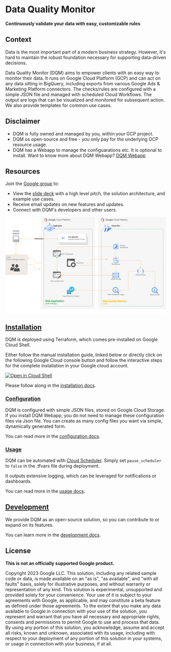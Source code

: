 # Data Quality Monitor

**Continuously validate your data with easy, customizable rules**

## Context

Data is the most important part of a modern business strategy. However, it's hard to
maintain the robust foundation necessary for supporting data-driven decisions.

Data Quality Monitor (DQM) aims to empower clients with an easy way to monitor their data.
It runs on Google Cloud Platform (GCP) and can act on any data sitting in BigQuery, including
exports from various Google Ads & Marketing Platform connectors. The checks/rules are
configured with a simple JSON file and managed with scheduled Cloud Workflows. The output are
logs that can be visualized and monitored for subsequent action. We also provide templates
for common use cases.

## Disclaimer

* DQM is fully owned and managed by you, within your GCP project.
* DQM os open-source and free - you only pay for the underlying GCP resource usage.
* DQM has a Webapp to manage the configuarations etc. It is optional to install. Want to know more about DQM Webapp? [DQM Webapp](./docs/webapp.md)

## Resources

Join the [Google group](https://groups.google.com/g/data-quality-monitor-external-users) to:

* View the [slide deck](https://docs.google.com/presentation/d/1OKrkZjrdi8U90dT6TbR0G0rYhihn9UVzoI88DTUiJMg/edit?usp=sharing) with a high level pitch, the solution architecture, and example use cases.
* Receive email updates on new features and updates.
* Connect with DQM's developers and other users.

![DQM and WebApp Deployment Architecture](./docs//images/deployment.png)

## [Installation](docs/install.md)

DQM is deployed using Terraform, which comes pre-installed on Google Cloud Shell.

Either follow the manual installation guide, linked below or directly click on the following Google Cloud console button and follow the interactive steps for the complete installation in your Google cloud account.

[![Open in Cloud Shell](https://gstatic.com/cloudssh/images/open-btn.svg)](https://shell.cloud.google.com/cloudshell/editor?cloudshell_git_repo=https://github.com/google/data-quality-monitor.git&cloudshell_git_branch=main&cloudshell_tutorial=deployment/gc_interactive_tutorial.md)

Please follow along in the [installation docs](docs/install.md).

### [Configuration](docs/config.md)

DQM is configured with simple JSON files, stored on Google Cloud Storage. If you install DQM Webapp, you do not need to manage these configuration files via Json file. You can create as many config files you want via simple, dynamically generated form.

You can read more in the [configuration docs](docs/config.md).

### [Usage](docs/usage.md)

DQM can be automated with [Cloud Scheduler](https://cloud.google.com/scheduler). Simply set `pause_scheduler` to `false` in the .tfvars file during deployment.

It outputs extensive logging, which can be leveraged for notifications or dashboards.

You can read more in the [usage docs](docs/usage.md).

## [Development](docs/devel.md)

We provide DQM as an open-source solution, so you can contribute to or expand on its features.

You can learn more in the [development docs](docs/devel.md).

## License

**This is not an officially supported Google product.**

Copyright 2023 Google LLC. This solution, including any related sample code or data, is made available on an "as is", "as available", and "with all faults" basis, solely for illustrative purposes, and without warranty or representation of any kind. This solution is experimental, unsupported and provided solely for your convenience. Your use of it is subject to your agreements with Google, as applicable, and may constitute a beta feature as defined under those agreements. To the extent that you make any data available to Google in connection with your use of the solution, you represent and warrant that you have all necessary and appropriate rights, consents and permissions to permit Google to use and process that data. By using any portion of this solution, you acknowledge, assume and accept all risks, known and unknown, associated with its usage, including with respect to your deployment of any portion of this solution in your systems, or usage in connection with your business, if at all.
